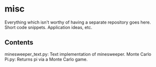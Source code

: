 # misc
Everything which isn't worthy of having a separate repository goes here. Short code snippets. Application ideas, etc.

## Contents
minesweeper_text.py: Text implementation of minesweeper.
Monte Carlo Pi.py: Returns pi via a Monte Carlo game.
